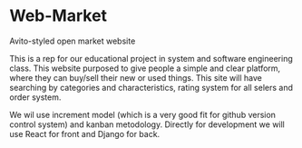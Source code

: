 # Web-Market
Avito-styled open market website

This is a rep for our educational project in system and software engineering class. This website purposed to give people a simple and clear platform, where they can buy/sell their new or used things. This site will have searching by categories and characteristics, rating system for all selers and order system.

We wil use increment model (which is a very good fit for github version control system) and kanban metodology.
Directly for development we will use React for front and Django for back.
